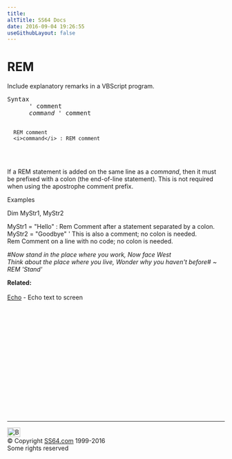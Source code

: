 ```yaml
---
title:
altTitle: SS64 Docs
date: 2016-09-04 19:26:55
useGithubLayout: false
---
```

<!-- #BeginLibraryItem "/Library/head_vb.lbi" --><!-- #EndLibraryItem --><h1>REM</h1> 
<p>Include explanatory remarks in a VBScript program.</p>
<pre>Syntax
      ' comment
      <i>command</i> ' comment

      REM comment
      <i>command</i> : REM comment
</pre>
<p><br>
If a REM statement is added on the same line as a <i>command</i>, then it must be prefixed with a colon (the end-of-line statement). This is not required when using the  apostrophe comment prefix.</p>
<p>Examples</p>
<p class="code">Dim MyStr1, MyStr2 </p>
<p class="code">MyStr1 = "Hello" : Rem Comment after a statement separated by a colon.<br>
MyStr2 = "Goodbye" ' This is also a comment; no colon is needed.<br>
Rem Comment on a line with no code; no colon is needed.</p>
<p class="quote"><i>#Now stand in the place where you work, Now face West<br>
Think about the place where you live, Wonder why you haven't before# ~ REM 'Stand'</i></p>
<p><b>Related:</b><br>
<br>
<a href="echo.html">Echo</a> - Echo text to screen</p><!-- #BeginLibraryItem "/Library/foot_vb.lbi" --><p><script async="" src="//pagead2.googlesyndication.com/pagead/js/adsbygoogle.js"></script>
<!-- VB300 -->
<ins class="adsbygoogle" style="display:inline-block;width:300px;height:250px" data-ad-client="ca-pub-6140977852749469" data-ad-slot="1683739502"></ins>
<script>
(adsbygoogle = window.adsbygoogle || []).push({});
</script></p>
<hr>
<div id="bl" class="footer"><a href="#"><img src="../images/top.png" width="30" height="22" alt="Back to the Top"></a></div>
<div id="br" class="footer, tagline">© Copyright <a href="http://ss64.com/">SS64.com</a> 1999-2016<br>
Some rights reserved</div><!-- #EndLibraryItem -->

